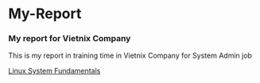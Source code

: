 # My-Report

### My report for Vietnix Company
<p>This is my report in training time in Vietnix Company for System Admin job</P>

<a href='https://github.com/tebby455/My-Report/blob/main/LinuxSystemFundamentals.md' tyle='text-decoration: none'>Linux System Fundamentals</a>